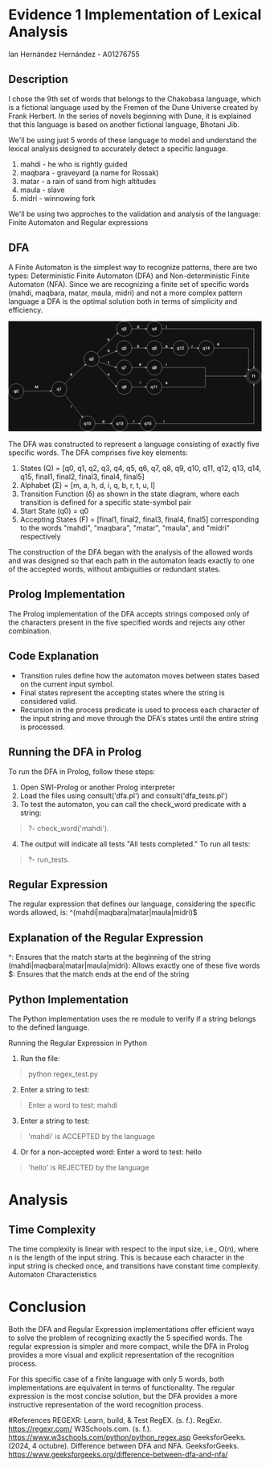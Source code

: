 # Evidence 1 Implementation of Lexical Analysis
Ian Hernández Hernández - A01276755

## Description

I chose the 9th set of words that belongs to the Chakobasa language, which is a fictional language used by the Fremen of the Dune Universe created by Frank Herbert. In the series of novels beginning with Dune, it is explained that this language is based on another fictional language, Bhotani Jib.

We'll  be using just 5 words of these language to model and understand the lexical analysis designed to accurately detect a specific language.

1. mahdi - he who is rightly guided
2. maqbara - graveyard (a name for Rossak)
3. matar - a rain of sand from high altitudes
4. maula - slave
5. midri - winnowing fork

We'll be using two approches to the validation and analysis of the language: Finite Automaton and Regular expressions

## DFA
A Finite Automaton is the simplest way to recognize patterns, there are two types: Deterministic Finite Automaton (DFA) and Non-deterministic Finite Automaton (NFA). Since we are recognizing a finite set of specific words (mahdi, maqbara, matar, maula, midri) and not a more complex pattern language a DFA is the optimal solution both in terms of simplicity and efficiency.

![DFA](./DFA.png)

The DFA was constructed to represent a language consisting of exactly five specific words. The DFA comprises five key elements:

1. States (Q) = [q0, q1, q2, q3, q4, q5, q6, q7, q8, q9, q10, q11, q12, q13, q14, q15, final1, final2, final3, final4, final5]
2. Alphabet (Σ) = [m, a, h, d, i, q, b, r, t, u, l]
3. Transition Function (δ) as shown in the state diagram, where each transition is defined for a specific state-symbol pair
4. Start State (q0) = q0
5. Accepting States (F) = [final1, final2, final3, final4, final5] corresponding to the words "mahdi", "maqbara", "matar", "maula", and "midri" respectively

The construction of the DFA began with the analysis of the allowed words and was designed so that each path in the automaton leads exactly to one of the accepted words, without ambiguities or redundant states.

## Prolog Implementation
The Prolog implementation of the DFA accepts strings composed only of the characters present in the five specified words and rejects any other combination.

## Code Explanation
* Transition rules define how the automaton moves between states based on the current input symbol.
* Final states represent the accepting states where the string is considered valid.
* Recursion in the process predicate is used to process each character of the input string and move through the DFA's states until the entire string is processed.

## Running the DFA in Prolog
To run the DFA in Prolog, follow these steps:

1. Open SWI-Prolog or another Prolog interpreter
2. Load the files using consult('dfa.pl') and consult('dfa_tests.pl')
3. To test the automaton, you can call the check_word predicate with a string:

> ?- check_word('mahdi').

4. The output will indicate all tests "All tests completed."
To run all tests:
> ?- run_tests.

## Regular Expression

The regular expression that defines our language, considering the specific words allowed, is:
^(mahdi|maqbara|matar|maula|midri)$

## Explanation of the Regular Expression

^: Ensures that the match starts at the beginning of the string
(mahdi|maqbara|matar|maula|midri): Allows exactly one of these five words
$: Ensures that the match ends at the end of the string

## Python Implementation
The Python implementation uses the re module to verify if a string belongs to the defined language.

Running the Regular Expression in Python

1. Run the file:
> python regex_test.py
2. Enter a string to test:
> Enter a word to test: mahdi
3. Enter a string to test:
> 'mahdi' is ACCEPTED by the language
4. Or for a non-accepted word:
Enter a word to test: hello
> 'hello' is REJECTED by the language

# Analysis
## Time Complexity
The time complexity is linear with respect to the input size, i.e., O(n), where n is the length of the input string. This is because each character in the input string is checked once, and transitions have constant time complexity.
Automaton Characteristics

# Conclusion
Both the DFA and Regular Expression implementations offer efficient ways to solve the problem of recognizing exactly the 5 specified words. The regular expression is simpler and more compact, while the DFA in Prolog provides a more visual and explicit representation of the recognition process.

For this specific case of a finite language with only 5 words, both implementations are equivalent in terms of functionality. The regular expression is the most concise solution, but the DFA provides a more instructive representation of the word recognition process.

#References
REGEXR: Learn, build, & Test RegEX. (s. f.). RegExr. https://regexr.com/ 
W3Schools.com. (s. f.). https://www.w3schools.com/python/python_regex.asp 
GeeksforGeeks. (2024, 4 octubre). Difference between DFA and NFA. GeeksforGeeks. https://www.geeksforgeeks.org/difference-between-dfa-and-nfa/ 